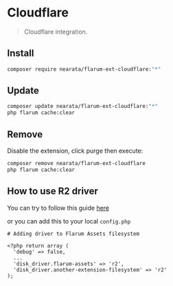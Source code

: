 # Cloudflare

> Cloudflare integration.

## Install

```sh
composer require nearata/flarum-ext-cloudflare:"*"
```

## Update

```sh
composer update nearata/flarum-ext-cloudflare:"*"
php flarum cache:clear
```

## Remove

Disable the extension, click purge then execute:

```sh
composer remove nearata/flarum-ext-cloudflare
php flarum cache:clear
```

## How to use R2 driver

You can try to follow this guide [here](https://docs.flarum.org/extend/filesystem/#gui-and-admin-configuration)

or you can add this to your local `config.php`


```config
# Adding driver to Flarum Assets filesystem

<?php return array (
  'debug' => false,
  ...
  'disk_driver.flarum-assets' => 'r2',
  'disk_driver.another-extension-filesystem' => 'r2'
);
```
